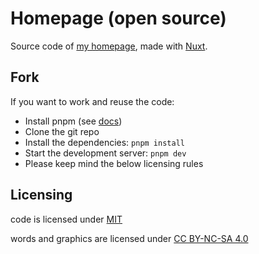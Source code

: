 # Homepage (open source)

Source code of [my homepage](https://www.tmlmt.com), made with [Nuxt](https://nuxt.com).

## Fork

If you want to work and reuse the code: 
- Install pnpm (see [docs](https://pnpm.io/installation))
- Clone the git repo
- Install the dependencies: `pnpm install`
- Start the development server: `pnpm dev`
- Please keep mind the below licensing rules

## Licensing

code is licensed under [MIT](./LICENSE)

words and graphics are licensed under [CC BY-NC-SA 4.0](https://creativecommons.org/licenses/by-nc-sa/4.0/?ref=chooser-v1)